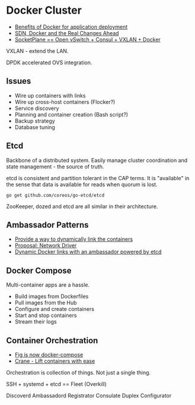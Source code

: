 # Docker Cluster

* [Benefits of Docker for application deployment](http://knitatoms.net/2013/12/benefits-of-docker-for-application-deployment/)
* [SDN, Docker and the Real Changes Ahead](http://thenewstack.io/sdn-docker-real-changes-ahead/)
* [SocketPlane == Open vSwitch + Consul + VXLAN + Docker](http://aucouranton.com/2015/01/16/docker-virtual-networking-with-socketplane-io/)

VXLAN - extend the LAN.

DPDK accelerated OVS integration.

## Issues

* Wire up containers with links
* Wire up cross-host containers (Flocker?)
* Service discovery
* Planning and container creation (Bash script?)
* Backup strategy
* Database tuning

## Etcd

Backbone of a distributed system. Easily manage cluster coordination and state management - the source of truth.

etcd is consistent and partition tolerant in the CAP terms. It is "available" in the sense that data is available for reads when quorum is lost.

```
go get github.com/coreos/go-etcd/etcd
```

ZooKeeper, dozed and etcd are all similar in their architecture.

## Ambassador Patterns

* [Provide a way to dynamically link the containers](https://github.com/docker/docker/issues/3155)
* [Proposal: Network Driver](https://github.com/docker/docker/issues/9983)
* [Dynamic Docker links with an ambassador powered by etcd](https://github.com/tcnksm/docker-link-pattern/tree/master/coreos/dynamic-etcd-ambassador)

## Docker Compose

Multi-container apps are a hassle.

* Build images from Dockerfiles
* Pull images from the Hub
* Configure and create containers
* Start and stop containers
* Stream their logs

## Container Orchestration

* [Fig is now docker-compose](http://chrisbarra.me/posts/docker-orchestration.html)
* [Crane - Lift containers with ease](https://github.com/michaelsauter/crane)

Orchestration is collection of things. Not just a single thing.

SSH + systemd + etcd == Fleet (Overkill)

Discoverd
Ambassadord
Registrator
Consulate
Duplex
Configurator
